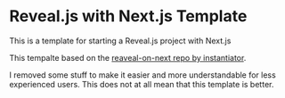 # Reveal.js with Next.js Template

This is a template for starting a Reveal.js project with Next.js

This tempalte based on the [reaveal-on-next repo by instantiator](https://github.com/instantiator/reveal-on-next).

I removed some stuff to make it easier and more understandable for less experienced users. This does not at all mean that this template is better.
